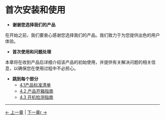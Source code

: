 # 首次安装和使用

 - **谢谢您选择我们的产品**
  
在开始之前，我们要衷心感谢您选择我们的产品。我们致力于为您提供出色的用户体验。

 - **首次使用和问题处理**
  
本章将在收到产品后详细介绍该产品的初始使用，并提供有关解决问题的相关信息，以确保您在使用过程中不必担心。

 - **跳到每个部分**
    - [4.1产品标准清单](./4.1-ProductStandardList.md)
   - [4.2 产品开箱指南](./4.2-ProductUnboxingGuide.md)
   - [4.3 开机检测指南](./4.3-Power-onTestGuide.md)

---

[← 上一章](../3-UserNotes/3-UserNotes.md) | [下一章r →](/5-BasicApplication/README.md)